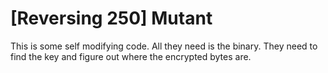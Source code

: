 # [Reversing 250] Mutant

This is some self modifying code. All they need is the binary. They need to find the key and figure out where the encrypted bytes are.
